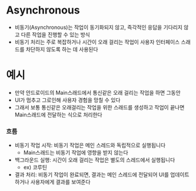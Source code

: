 # Asynchronous

- 비동기(Asynchronous)는 작업이 동기화되지 않고, 즉각적인 응답을 기다리지 않고 다른 작업을 진행할 수 있는 방식
- 비동기 처리는 주로 복잡하거나 시간이 오래 걸리는 작업이 사용자 인터페이스 스래드를 차단하지 않도록 하는 데 사용된다

# 예시

- 만약 안드로이드의 Main스래드에서 통신같은 오래 걸리는 작업을 하면 그동안
- UI가 멈추고 그로인해 사용자 경험을 망칠 수 있다
- 그래서 보통 통신같은 오래걸리는 작업을 위한 스래드를 생성하고 작업이 끝나면 Main스래드에 전달하는 식으로 처리한다

### 흐름

- 비동기 작업 시작: 비동기 작업은 메인 스레드와 독립적으로 실행됩니다
  - Main스래드는 비동기 작업에 영향을 받지 않는다
- 백그라운드 실행: 시간이 오래 걸리는 작업은 별도의 스레드에서 실행됩니다
  - ex) 코루틴
- 결과 처리: 비동기 작업이 완료되면, 결과는 메인 스레드에 전달되어 UI를 업데이트하거나 사용자에게 결과를 보여준다

